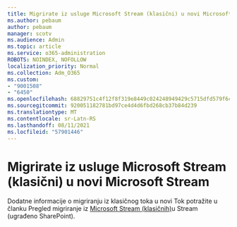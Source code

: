 ```yaml
---
title: Migrirate iz usluge Microsoft Stream (klasični) u novi Microsoft Stream
ms.author: pebaum
author: pebaum
manager: scotv
ms.audience: Admin
ms.topic: article
ms.service: o365-administration
ROBOTS: NOINDEX, NOFOLLOW
localization_priority: Normal
ms.collection: Adm_O365
ms.custom:
- "9001508"
- "6450"
ms.openlocfilehash: 68829751c4f12f8f319e8449c024248949429c5715dfd579f6cbc67d59584b5f
ms.sourcegitcommit: 920051182781bd97ce4d4d6fbd268cb37b84d239
ms.translationtype: MT
ms.contentlocale: sr-Latn-RS
ms.lasthandoff: 08/11/2021
ms.locfileid: "57901446"
---
```

# <a name="migrate-from-microsoft-stream-classic-to-the-new-microsoft-stream"></a>Migrirate iz usluge Microsoft Stream (klasični) u novi Microsoft Stream

Dodatne informacije o migriranju iz klasičnog toka u novi Tok potražite u članku Pregled migriranje iz [Microsoft Stream (klasičnih)](https://docs.microsoft.com/stream/streamnew/stream-classic-to-new-migration-overview)u Stream (ugrađeno SharePoint).